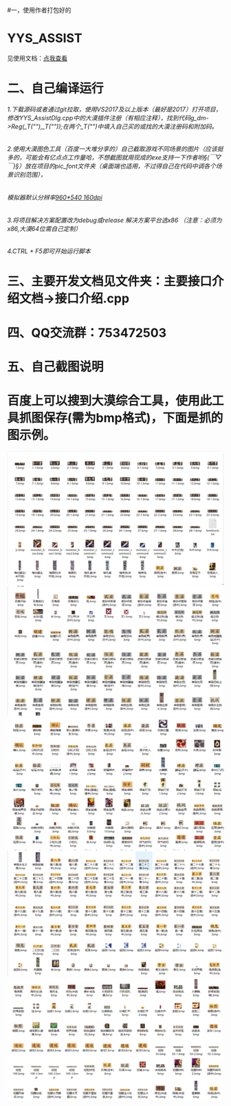 #一，使用作者打包好的
# YYS_ASSIST
见使用文档：[点我查看](https://ricarday.github.io/)
# 二、自己编译运行
###### 1.下载源码或者通过git拉取，使用VS2017及以上版本（最好是2017）打开项目，修改YYS_AssistDlg.cpp中的大漠插件注册（有相应注释），找到代码g_dm->Reg(_T(""),_T(""));在两个_T("")中填入自己买的或找的大漠注册码和附加码。
###### 2.使用大漠图色工具（百度一大堆分享的）自己截取游戏不同场景的图片（应该挺多的，可能会有亿点点工作量哈，不想截图就用现成的exe支持一下作者哟§(*￣▽￣*)§）放在项目的pic_font文件夹（桌面端也适用，不过得自己在代码中调各个场景识别范围），
######   模拟器默认分辨率[960*540 160dpi](照着这个分辨率只需截图，不用考虑识别区域坐标)
###### 3.将项目解决方案配置改为debug或release  解决方案平台选x86  （注意：必须为x86,大漠64位需自己定制）
###### 4.CTRL + F5即可开始运行脚本
# 三、主要开发文档见文件夹：主要接口介绍文档->接口介绍.cpp
# 四、QQ交流群：753472503
# 五、自己截图说明
# 百度上可以搜到大漠综合工具，使用此工具抓图保存(需为bmp格式)，下面是抓的图示例。
![示例1](imgs/截图示例1.png)
![示例2](imgs/截图示例2.png)
![示例3](imgs/截图示例3.png)
![示例4](imgs/截图示例4.png)
![示例5](imgs/截图示例5.png)
